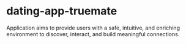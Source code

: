 # dating-app-truemate
Application aims to provide users with a safe, intuitive, and enriching environment to discover, interact, and build meaningful connections.
